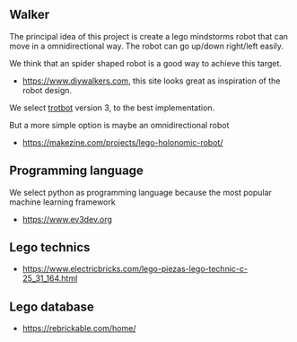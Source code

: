 ## Walker

The principal idea of this project is create a lego mindstorms  robot that can move in a omnidirectional way. The robot can go up/down right/left easily.

We think that an spider shaped robot is a good way to achieve this target.

* https://www.diywalkers.com, this site looks great as inspiration of the robot design.

We select [trotbot](https://www.diywalkers.com/mindstorms-trotbot-ver-3.html) version 3, to the best implementation.

But a more simple option is maybe an omnidirectional robot

* https://makezine.com/projects/lego-holonomic-robot/

## Programming language

We select python as programming language because the most popular machine learning framework  

* https://www.ev3dev.org

## Lego technics

* https://www.electricbricks.com/lego-piezas-lego-technic-c-25_31_164.html

## Lego database

* https://rebrickable.com/home/
